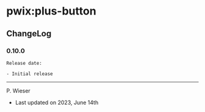 # pwix:plus-button

## ChangeLog

### 0.10.0

    Release date: 

    - Initial release

---
P. Wieser
- Last updated on 2023, June 14th

